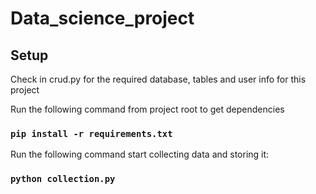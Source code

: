 # Data_science_project

## Setup

Check in crud.py for the required database, tables and user info for this project

Run the following command from project root to get dependencies
### `pip install -r requirements.txt`


Run the following command start collecting data and storing it:


### `python collection.py`
